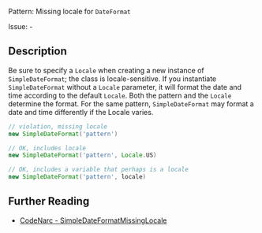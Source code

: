 Pattern: Missing locale for `DateFormat`

Issue: -

## Description

Be sure to specify a `Locale` when creating a new instance of `SimpleDateFormat`; the class is locale-sensitive. If you instantiate `SimpleDateFormat` without a `Locale` parameter, it will format the date and time according to the default `Locale`. Both the pattern and the `Locale` determine the format. For the same pattern, `SimpleDateFormat` may format a date and time differently if the Locale varies.

``` groovy
// violation, missing locale
new SimpleDateFormat('pattern')

// OK, includes locale
new SimpleDateFormat('pattern', Locale.US)

// OK, includes a variable that perhaps is a locale
new SimpleDateFormat('pattern', locale)
```

## Further Reading

* [CodeNarc - SimpleDateFormatMissingLocale](http://codenarc.sourceforge.net/codenarc-rules-design.html#SimpleDateFormatMissingLocale)